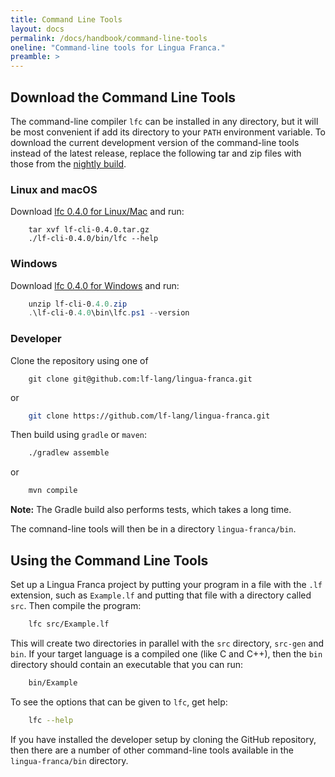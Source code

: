 ```yaml
---
title: Command Line Tools
layout: docs
permalink: /docs/handbook/command-line-tools
oneline: "Command-line tools for Lingua Franca."
preamble: >
---
```


## Download the Command Line Tools

The command-line compiler `lfc` can be installed in any directory, but it will be most convenient if add its directory to your <code>PATH</code> environment variable.
To download the current development version of the command-line tools instead of the latest release, replace the following tar and zip files with those from the <a href="https://github.com/lf-lang/lingua-franca/releases/tag/nightly">nightly build</a>.

### Linux and macOS

Download <a href="https://github.com/lf-lang/lingua-franca/releases/download/v0.4.0/lf-cli-0.4.0.tar.gz">lfc 0.4.0 for Linux/Mac</a> and run:

```shell
    tar xvf lf-cli-0.4.0.tar.gz
    ./lf-cli-0.4.0/bin/lfc --help
```

### Windows

Download <a href="https://github.com/lf-lang/lingua-franca/releases/download/v0.4.0/lf-cli-0.4.0.zip">lfc 0.4.0 for Windows</a> and run:

```powershell
    unzip lf-cli-0.4.0.zip
    .\lf-cli-0.4.0\bin\lfc.ps1 --version
```

### Developer

Clone the repository using one of

```shell
    git clone git@github.com:lf-lang/lingua-franca.git
```

or

```sh
    git clone https://github.com/lf-lang/lingua-franca.git
```

Then build using `gradle` or `maven`:

```sh
    ./gradlew assemble
```

or

```sh
    mvn compile
```

**Note:** The Gradle build also performs tests, which takes a long time.

The comnand-line tools will then be in a directory `lingua-franca/bin`.

## Using the Command Line Tools

Set up a Lingua Franca project by putting your program in a file with the `.lf` extension,
such as `Example.lf` and putting that file with a directory called `src`.
Then compile the program:

```sh
    lfc src/Example.lf
```

This will create two directories in parallel with the `src` directory, `src-gen` and `bin`. If your target language is a compiled one (like C and C++), then the `bin` directory should contain an executable that you can run:

```sh
    bin/Example
```

To see the options that can be given to `lfc`, get help:

```sh
    lfc --help
```

If you have installed the developer setup by cloning the GitHub repository, then there are a number of other command-line tools available in the `lingua-franca/bin` directory.
